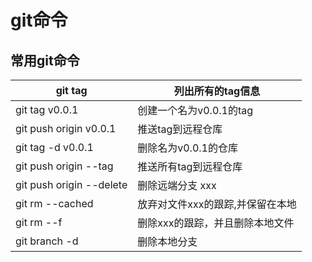# git命令

## 常用git命令

| git tag                               | 列出所有的tag信息                |
| ------------------------------------- | -------------------------------- |
| git tag v0.0.1                        | 创建一个名为v0.0.1的tag          |
| git push origin v0.0.1                | 推送tag到远程仓库                |
| git tag -d v0.0.1                     | 删除名为v0.0.1的仓库             |
| git push origin --tag                 | 推送所有tag到远程仓库            |
| git push origin --delete <BranchName> | 删除远端分支 xxx                 |
| git rm --cached <BranchName>          | 放弃对文件xxx的跟踪,并保留在本地 |
| git rm --f <BranchName>               | 删除xxx的跟踪，并且删除本地文件  |
| git branch -d <BranchName>            | 删除本地分支                     |